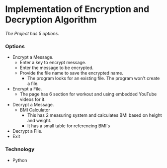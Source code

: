 # Implementation of Encryption and Decryption Algorithm 

*The Project has 5 options.*

### Options
* Encrypt a Message.
  * Enter a key to encrypt message.
  * Enter the message to be encrypted.
  * Provide the file name to save the encrypted name.
    * The program looks for an existing file. The program won't create a file.
* Encrypt a File.
  * The page has 6 section for workout and using embedded YouTube videos for it.
* Decrypt a Message. 
  * BMI Calculator
    * This has 2 measuring system and calculates BMI based on height and weight.
    * It has a small table for referencing BMI's
* Decrypt a File.
* Exit

### Technology
* Python
